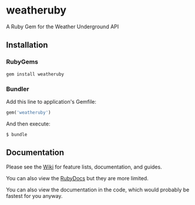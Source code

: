 # weatheruby
A Ruby Gem for the Weather Underground API

## Installation
### RubyGems
```
gem install weatheruby
```

### Bundler
Add this line to application's Gemfile:

``` ruby
gem('weatheruby')
```

And then execute:
```
$ bundle
```

## Documentation
Please see the [Wiki](https://github.com/elifoster/weatheruby/wiki) for feature lists, documentation, and guides.

You can also view the [RubyDocs](http://www.rubydoc.info/gems/weatheruby) but they are more limited.

You can also view the documentation in the code, which would probably be fastest for you anyway.
